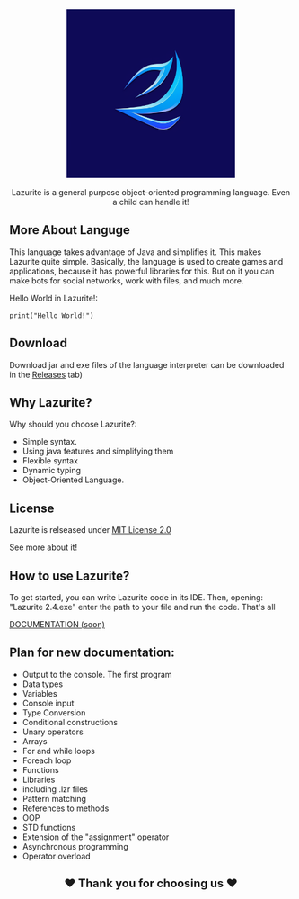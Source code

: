 <div align="center">
  <img src="icon.png" width="300">

Lazurite is a general purpose object-oriented programming language. Even a child can handle it!
</div>

## More About Languge
This language takes advantage of Java and simplifies it. This makes Lazurite quite simple. Basically, the language is used to create games and applications, because it has powerful libraries for this. But on it you can make bots for social networks, work with files, and much more.

Hello World in Lazurite!:

```shell
print("Hello World!")
```

## Download

Download jar and exe files of the language interpreter can be downloaded in the <a href = "https://github.com/ArtyomKingmang/Lazurite/releases">Releases</a> tab)

## Why Lazurite?
Why should you choose Lazurite?:

- Simple syntax.
- Using java features and simplifying them
- Flexible syntax
- Dynamic typing
- Object-Oriented Language.


## License
Lazurite is relseased under <a href="https://github.com/ArtyomKingmang/Lazurite/wiki">MIT License 2.0</a>

See more about it!

## How to use Lazurite?
To get started, you can write Lazurite code in its IDE. Then, opening: "Lazurite 2.4.exe" enter the path to your file and run the code. That's all



<a href="https://github.com/ArtyomKingmang/Lazurite/wiki">DOCUMENTATION (soon) </a>
## Plan for new documentation:
- Output to the console. The first program
- Data types
- Variables
- Console input
- Type Conversion
- Conditional constructions
- Unary operators
- Arrays
- For and while loops
- Foreach loop
- Functions 
- Libraries
- including .lzr files
- Pattern matching
- References to methods
- OOP
- STD functions
- Extension of the "assignment" operator
- Asynchronous programming
- Operator overload

<h1 align="middle" style="font-size: 20px;">❤ Thank you for choosing us ❤</h1>
